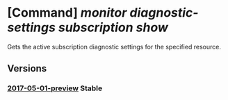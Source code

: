 # [Command] _monitor diagnostic-settings subscription show_

Gets the active subscription diagnostic settings for the specified resource.

## Versions

### [2017-05-01-preview](/Resources/mgmt-plane/L3N1YnNjcmlwdGlvbnMve30vcHJvdmlkZXJzL21pY3Jvc29mdC5pbnNpZ2h0cy9kaWFnbm9zdGljc2V0dGluZ3Mve30=/2017-05-01-preview.xml) **Stable**

<!-- mgmt-plane /subscriptions/{}/providers/microsoft.insights/diagnosticsettings/{} 2017-05-01-preview -->
